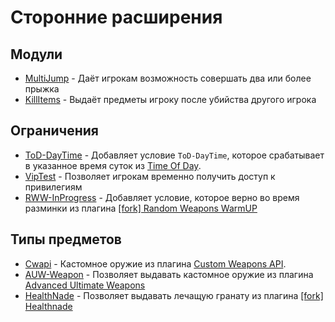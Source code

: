 # Сторонние расширения

## Модули

- [MultiJump](https://github.com/ArKaNeMaN/VipM-M-MultiJump) - Даёт игрокам возможность совершать два или более прыжка
- [KillItems](https://github.com/ArKaNeMaN/VipM-M-KillItems) - Выдаёт предметы игроку после убийства другого игрока

## Ограничения

- [ToD-DayTime](https://github.com/ArKaNeMaN/VipM-L-TimeOfDay) - Добавляет условие `ToD-DayTime`, которое срабатывает в указанное время суток из [Time Of Day](https://arkanaplugins.ru/plugin/11).
- [VipTest](https://github.com/ArKaNeMaN/VipM-L-VipTest) - Позволяет игрокам временно получить доступ к привилегиям
- [RWW-InProgress](https://github.com/ArKaNeMaN/VipM-L-RandomWeaponsWarmUP) - Добавляет условие, которое верно во время разминки из плагина [[fork] Random Weapons WarmUP](https://dev-cs.ru/resources/384/)

## Типы предметов

- [Cwapi](https://github.com/ArKaNeMaN/VipM-I-Cwapi) - Кастомное оружие из плагина [Custom Weapons API](https://github.com/ArKaNeMaN/amxx-CustomWeaponsAPI).
- [AUW-Weapon](https://github.com/ArKaNeMaN/VipM-I-AdvancedUltimateWeapons) - Позволяет выдавать кастомное оружие из плагина [Advanced Ultimate Weapons](https://dev-cs.ru/resources/945/)
- [HealthNade](https://github.com/ArKaNeMaN/VipM-I-HealthNade) - Позволяет выдавать лечащую гранату из плагина [[fork] Healthnade](https://dev-cs.ru/resources/1271/)
